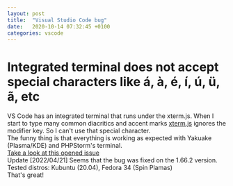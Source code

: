 ```yaml
---
layout: post
title:  "Visual Studio Code bug"
date:   2020-10-14 07:32:45 +0100
categories: vscode
---
```


# Integrated terminal does not accept special characters like á, à, é, í, ú, ü, ã, etc

VS Code has an integrated terminal that runs under the xterm.js. When I start to type many common diacritics and accent marks [xterm.js](https://xtermjs.org/) ignores the modifier key. So I can't use that special character.<br/>
The funny thing is that everything is working as expected with Yakuake (Plasma/KDE) and PHPStorm's terminal.<br/>
[Take a look at this opened issue](https://github.com/microsoft/vscode/issues/108032)
<br>
Update [2022/04/21]
Seems that the bug was fixed on the 1.66.2 version.
Tested distros: Kubuntu (20.04), Fedora 34 (Spin Plamas)
<br>
That's great!